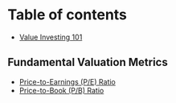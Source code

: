 # Table of contents

* [Value Investing 101](README.md)

## Fundamental Valuation Metrics

* [Price-to-Earnings (P/E) Ratio](PE.md)
* [Price-to-Book (P/B) Ratio](PB.md)
